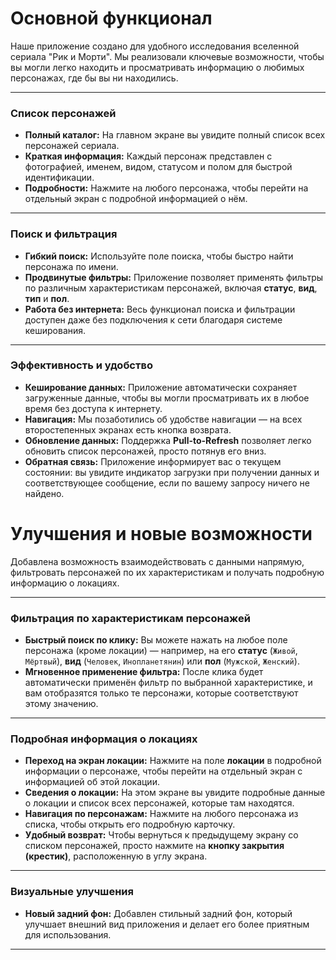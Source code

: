 # Основной функционал

Наше приложение создано для удобного исследования вселенной сериала "Рик и Морти". Мы реализовали ключевые возможности, чтобы вы могли легко находить и просматривать информацию о любимых персонажах, где бы вы ни находились.

---

### Список персонажей

* **Полный каталог:** На главном экране вы увидите полный список всех персонажей сериала.
* **Краткая информация:** Каждый персонаж представлен с фотографией, именем, видом, статусом и полом для быстрой идентификации.
* **Подробности:** Нажмите на любого персонажа, чтобы перейти на отдельный экран с подробной информацией о нём.

---

### Поиск и фильтрация

* **Гибкий поиск:** Используйте поле поиска, чтобы быстро найти персонажа по имени.
* **Продвинутые фильтры:** Приложение позволяет применять фильтры по различным характеристикам персонажей, включая **статус**, **вид**, **тип** и **пол**.
* **Работа без интернета:** Весь функционал поиска и фильтрации доступен даже без подключения к сети благодаря системе кеширования.

---

### Эффективность и удобство

* **Кеширование данных:** Приложение автоматически сохраняет загруженные данные, чтобы вы могли просматривать их в любое время без доступа к интернету.
* **Навигация:** Мы позаботились об удобстве навигации — на всех второстепенных экранах есть кнопка возврата.
* **Обновление данных:** Поддержка **Pull-to-Refresh** позволяет легко обновить список персонажей, просто потянув его вниз.
* **Обратная связь:** Приложение информирует вас о текущем состоянии: вы увидите индикатор загрузки при получении данных и соответствующее сообщение, если по вашему запросу ничего не найдено.


# Улучшения и новые возможности

Добавлена возможность взаимодействовать с данными напрямую, фильтровать персонажей по их характеристикам и получать подробную информацию о локациях.

---

### Фильтрация по характеристикам персонажей

* **Быстрый поиск по клику:** Вы можете нажать на любое поле персонажа (кроме локации) — например, на его **статус** (`Живой`, `Мёртвый`), **вид** (`Человек`, `Инопланетянин`) или **пол** (`Мужской`, `Женский`).
* **Мгновенное применение фильтра:** После клика будет автоматически применён фильтр по выбранной характеристике, и вам отобразятся только те персонажи, которые соответствуют этому значению.

---

### Подробная информация о локациях

* **Переход на экран локации:** Нажмите на поле **локации** в подробной информации о персонаже, чтобы перейти на отдельный экран с информацией об этой локации.
* **Сведения о локации:** На этом экране вы увидите подробные данные о локации и список всех персонажей, которые там находятся.
* **Навигация по персонажам:** Нажмите на любого персонажа из списка, чтобы открыть его подробную карточку.
* **Удобный возврат:** Чтобы вернуться к предыдущему экрану со списком персонажей, просто нажмите на **кнопку закрытия (крестик)**, расположенную в углу экрана.

---

### Визуальные улучшения

* **Новый задний фон:** Добавлен стильный задний фон, который улучшает внешний вид приложения и делает его более приятным для использования.

---
